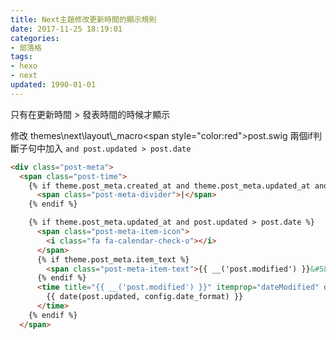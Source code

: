 ```yaml
---
title: Next主題修改更新時間的顯示規則
date: 2017-11-25 18:19:01
categories:
- 部落格
tags:
- hexo
- next
updated: 1990-01-01
---
```


只有在更新時間 > 發表時間的時候才顯示

修改 themes\next\layout\\_macro\<span style="color:red">post.swig</span>
兩個if判斷子句中加入 `and post.updated > post.date`

```html
<div class="post-meta">
  <span class="post-time">
	{% if theme.post_meta.created_at and theme.post_meta.updated_at and post.updated > post.date %}
	  <span class="post-meta-divider">|</span>
	{% endif %}

	{% if theme.post_meta.updated_at and post.updated > post.date %}
	  <span class="post-meta-item-icon">
		<i class="fa fa-calendar-check-o"></i>
	  </span>
	  {% if theme.post_meta.item_text %}
		<span class="post-meta-item-text">{{ __('post.modified') }}&#58;</span>
	  {% endif %}
	  <time title="{{ __('post.modified') }}" itemprop="dateModified" datetime="{{ moment(post.updated).format() }}">
		{{ date(post.updated, config.date_format) }}
	  </time>
	{% endif %}
  </span>
```

